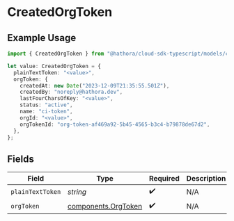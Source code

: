 # CreatedOrgToken

## Example Usage

```typescript
import { CreatedOrgToken } from "@hathora/cloud-sdk-typescript/models/components";

let value: CreatedOrgToken = {
  plainTextToken: "<value>",
  orgToken: {
    createdAt: new Date("2023-12-09T21:35:55.501Z"),
    createdBy: "noreply@hathora.dev",
    lastFourCharsOfKey: "<value>",
    status: "active",
    name: "ci-token",
    orgId: "<value>",
    orgTokenId: "org-token-af469a92-5b45-4565-b3c4-b79878de67d2",
  },
};
```

## Fields

| Field                                                      | Type                                                       | Required                                                   | Description                                                |
| ---------------------------------------------------------- | ---------------------------------------------------------- | ---------------------------------------------------------- | ---------------------------------------------------------- |
| `plainTextToken`                                           | *string*                                                   | :heavy_check_mark:                                         | N/A                                                        |
| `orgToken`                                                 | [components.OrgToken](../../models/components/orgtoken.md) | :heavy_check_mark:                                         | N/A                                                        |